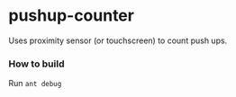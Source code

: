 pushup-counter
==============

Uses proximity sensor (or touchscreen) to count push ups.

### How to build ###
Run ```ant debug```
